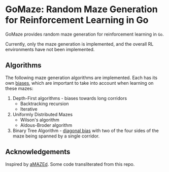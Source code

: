 # GoMaze: Random Maze Generation for Reinforcement Learning in Go

GoMaze provides random maze generation for reinforcement learning in `Go`.

Currently, only the maze generation is implemented, and the overall RL
environments have not been implemented.

## Algorithms

The following maze generation algorithms are implemented. Each has its
own [biases](https://en.wikipedia.org/wiki/Maze_generation_algorithm),
which are important to take into account when learning on  these mazes:

1. Depth-First algorithms - biases towards long corridors
    * Backtracking recursion
    * Iterative
2. Uniformly Distributed Mazes
    * Wilson's algorithm
    * Aldous-Broder algorithm
3. Binary Tree Algorithm - [diagonal bias](http://weblog.jamisbuck.org/2011/2/1/maze-generation-binary-tree-algorithm) with
two of the four sides of the maze being spanned by a single corridor.

## Acknowledgements

Inspired by [aMAZEd](https://github.com/gnmathur/aMAZEd). Some code transliterated
from this repo.